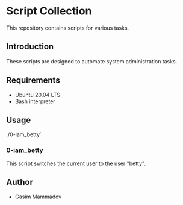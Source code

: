 # Script Collection

This repository contains scripts for various tasks.

## Introduction

These scripts are designed to automate system administration tasks.

## Requirements

- Ubuntu 20.04 LTS
- Bash interpreter

## Usage

./0-iam_betty`

### 0-iam_betty

This script switches the current user to the user "betty".


## Author

- Gasim Mammadov
